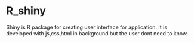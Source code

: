 # R_shiny
Shiny is R package for creating user interface for application. It is developed with js,css,html in background but the user dont need to know.

